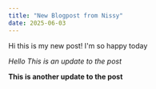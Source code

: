 ```yaml
---
title: "New Blogpost from Nissy"
date: 2025-06-03
---
```


Hi
this is my new post! I'm so happy today


*Hello This is an update to the post*

**This is another update to the post**
